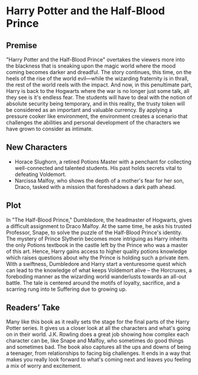 # Harry Potter and the Half-Blood Prince

## Premise

"Harry Potter and the Half-Blood Prince" overtakes the viewers more into the blackness that is sneaking upon the magic world where the mood coming becomes darker and dreadful. The story continues, this time, on the heels of the rise of the world evil—while the wizarding fraternity is in thrall, the rest of the world reels with the impact. And now, in this penultimate part, Harry is back to the Hogwarts where the war is no longer just some talk, all they see is it's endless fear. The students will have to deal with the notion of absolute security being temporary, and in this reality, the trusty token will be considered as an important and valuable currency. By applying a pressure cooker like environment, the environment creates a scenario that challenges the abilities and personal development of the characters we have grown to consider as intimate.

## New Characters

- Horace Slughorn, a retired Potions Master with a penchant for collecting well-connected and talented students. His past holds secrets vital to defeating Voldemort.
- Narcissa Malfoy, who shows the depth of a mother's fear for her son, Draco, tasked with a mission that foreshadows a dark path ahead.

## Plot

In "The Half-Blood Prince," Dumbledore, the headmaster of Hogwarts, gives a difficult assignment to Draco Malfoy. At the same time, he asks his trusted Professor, Snape, to solve the puzzle of the Half-Blood Prince's identity. The mystery of Prince Slytherin becomes more intriguing as Harry inherits the only Potions textbook in the castle left by the Prince who was a master of this art. Hence, Harry gains access to higher quality potions knowledge which raises questions about why the Prince is holding such a private item. With a swiftness, Dumbledore and Harry start a venturesome quest which can lead to the knowledge of what keeps Voldemort alive – the Horcruxes, a foreboding manner as the wizarding world wanderlusts towards an all-out battle. The tale is centered around the motifs of loyalty, sacrifice, and a scarring rung into te Suffering due to growing up.

## Readers’ Take

Many like this book as it really sets the stage for the final parts of the Harry Potter series. It gives us a closer look at all the characters and what's going on in their world. J.K. Rowling does a great job showing how complex each character can be, like Snape and Malfoy, who sometimes do good things and sometimes bad. The book also captures all the ups and downs of being a teenager, from relationships to facing big challenges. It ends in a way that makes you really look forward to what's coming next and leaves you feeling a mix of worry and excitement.